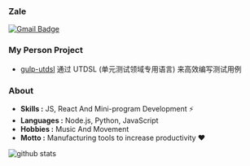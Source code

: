 ### Zale 
[![Gmail Badge](https://img.shields.io/badge/-zaleguo@gmail.com-c14438?style=flat-square&logo=Gmail&logoColor=white&link=mailto:zaleguo@gmail.com)](mailto:zaleguo@gmail.com)

### My Person Project

- [gulp-utdsl](https://github.com/zaleGZL/gulp-utdsl) 通过 UTDSL (单元测试领域专用语言) 来高效编写测试用例

### About

-  **Skills :** JS, React And Mini-program Development :zap:
-  **Languages :** Node.js, Python, JavaScript
-  **Hobbies :** Music And Movement
-  **Motto :** Manufacturing tools to increase productivity :heart: 


![github stats](https://github-readme-stats.vercel.app/api?username=zaleGZL&show_icons=true)


